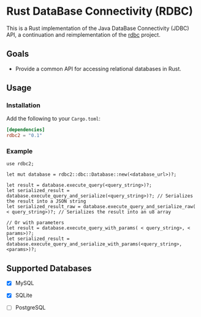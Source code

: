 # Rust DataBase Connectivity (RDBC)

This is a Rust implementation of the Java DataBase Connectivity (JDBC) API, a continuation and reimplementation of
the [rdbc](https://github.com/tokio-rs/rdbc) project.

## Goals

- Provide a common API for accessing relational databases in Rust.

## Usage

### Installation

Add the following to your `Cargo.toml`:

```toml
[dependencies]
rdbc2 = "0.1"
```

### Example

```
use rdbc2;

let mut database = rdbc2::dbc::Database::new(<database_url>)?;

let result = database.execute_query(<query_string>)?;
let serialized_result = database.execute_query_and_serialize(<query_string>)?; // Serializes the result into a JSON string
let serialized_result_raw = database.execute_query_and_serialize_raw( < query_string>)?; // Serializes the result into an u8 array

// Or with parameters
let result = database.execute_query_with_params( < query_string>, < params>)?;
let serialized_result = database.execute_query_and_serialize_with_params(<query_string>, <params>)?;
```

## Supported Databases

- [x] MySQL
- [x] SQLite
- [ ] PostgreSQL


